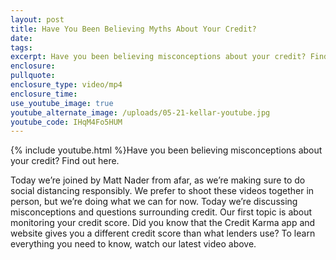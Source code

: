 ```yaml
---
layout: post
title: Have You Been Believing Myths About Your Credit?
date:
tags:
excerpt: Have you been believing misconceptions about your credit? Find out here.
enclosure:
pullquote:
enclosure_type: video/mp4
enclosure_time:
use_youtube_image: true
youtube_alternate_image: /uploads/05-21-kellar-youtube.jpg
youtube_code: IHqM4Fo5HUM
---
```


{% include youtube.html %}Have you been believing misconceptions about your credit? Find out here.

Today we’re joined by Matt Nader from afar, as we’re making sure to do social distancing responsibly. We prefer to shoot these videos together in person, but we’re doing what we can for now. Today we’re discussing misconceptions and questions surrounding credit. Our first topic is about monitoring your credit score. Did you know that the Credit Karma app and website gives you a different credit score than what lenders use? To learn everything you need to know, watch our latest video above.&nbsp;